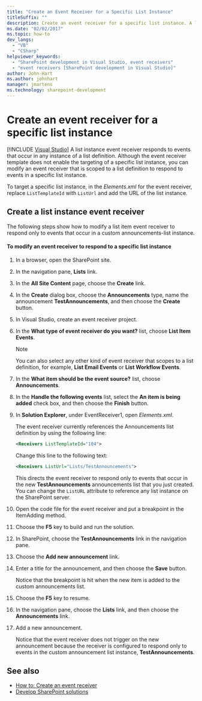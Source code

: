 ```yaml
---
title: "Create an Event Receiver for a Specific List Instance"
titleSuffix: ""
description: Create an event receiver for a specific list instance. A list instance event receiver responds to events that occur in any instance of a list definition.
ms.date: "02/02/2017"
ms.topic: how-to
dev_langs:
  - "VB"
  - "CSharp"
helpviewer_keywords:
  - "SharePoint development in Visual Studio, event receivers"
  - "event receivers [SharePoint development in Visual Studio]"
author: John-Hart
ms.author: johnhart
manager: jmartens
ms.technology: sharepoint-development
---
```

# Create an event receiver for a specific list instance

 [!INCLUDE [Visual Studio](~/includes/applies-to-version/vs-windows-only.md)]
  A list instance event receiver responds to events that occur in any instance of a list definition. Although the event receiver template does not enable the targeting of a specific list instance, you can modify an event receiver that is scoped to a list definition to respond to events in a specific list instance.

 To target a specific list instance, in the *Elements.xml* for the event receiver, replace `ListTemplateId` with `ListUrl` and add the URL of the list instance.

## Create a list instance event receiver
 The following steps show how to modify a list item event receiver to respond only to events that occur in a custom announcements-list instance.

#### To modify an event receiver to respond to a specific list instance

1. In a browser, open the SharePoint site.

2. In the navigation pane, **Lists** link.

3. In the **All Site Content** page, choose the **Create** link.

4. In the **Create** dialog box, choose the **Announcements** type, name the announcement **TestAnnouncements**, and then choose the **Create** button.

5. In Visual Studio, create an event receiver project.

6. In the **What type of event receiver do you want?** list, choose **List Item Events**.

    > [!NOTE]
    > You can also select any other kind of event receiver that scopes to a list definition, for example, **List Email Events** or **List Workflow Events**.

7. In the **What item should be the event source?** list, choose **Announcements**.

8. In the **Handle the following events** list, select the **An item is being added** check box, and then choose the **Finish** button.

9. In **Solution Explorer**, under EventReceiver1, open *Elements.xml*.

     The event receiver currently references the Announcements list definition by using the following line:

    ```xml
    <Receivers ListTemplateId="104">
    ```

     Change this line to the following text:

    ```xml
    <Receivers ListUrl="Lists/TestAnnouncements">
    ```

     This directs the event receiver to respond only to events that occur in the new **TestAnnouncements** announcements list that you just created. You can change the `ListURL` attribute to reference any list instance on the SharePoint server.

10. Open the code file for the event receiver and put a breakpoint in the ItemAdding method.

11. Choose the **F5** key to build and run the solution.

12. In SharePoint, choose the **TestAnnouncements** link in the navigation pane.

13. Choose the **Add new announcement** link.

14. Enter a title for the announcement, and then choose the **Save** button.

     Notice that the breakpoint is hit when the new item is added to the custom announcements list.

15. Choose the **F5** key to resume.

16. In the navigation pane, choose the **Lists** link, and then choose the **Announcements** link.

17. Add a new announcement.

     Notice that the event receiver does not trigger on the new announcement because the receiver is configured to respond only to events in the custom announcement list instance, **TestAnnouncements**.

## See also
- [How to: Create an event receiver](../sharepoint/how-to-create-an-event-receiver.md)
- [Develop SharePoint solutions](../sharepoint/developing-sharepoint-solutions.md)
